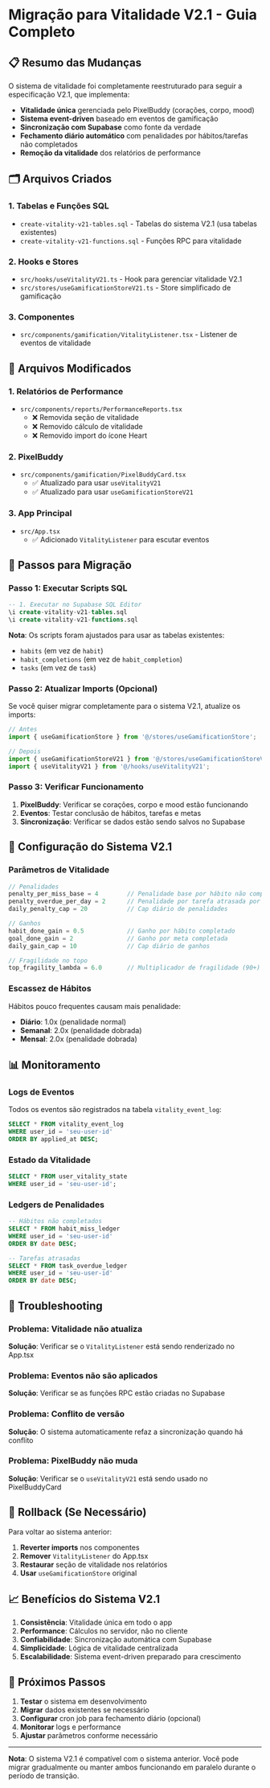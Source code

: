 # Migração para Vitalidade V2.1 - Guia Completo

## 📋 Resumo das Mudanças

O sistema de vitalidade foi completamente reestruturado para seguir a especificação V2.1, que implementa:

- **Vitalidade única** gerenciada pelo PixelBuddy (corações, corpo, mood)
- **Sistema event-driven** baseado em eventos de gamificação
- **Sincronização com Supabase** como fonte da verdade
- **Fechamento diário automático** com penalidades por hábitos/tarefas não completados
- **Remoção da vitalidade** dos relatórios de performance

## 🗂️ Arquivos Criados

### 1. Tabelas e Funções SQL
- `create-vitality-v21-tables.sql` - Tabelas do sistema V2.1 (usa tabelas existentes)
- `create-vitality-v21-functions.sql` - Funções RPC para vitalidade

### 2. Hooks e Stores
- `src/hooks/useVitalityV21.ts` - Hook para gerenciar vitalidade V2.1
- `src/stores/useGamificationStoreV21.ts` - Store simplificado de gamificação

### 3. Componentes
- `src/components/gamification/VitalityListener.tsx` - Listener de eventos de vitalidade

## 🔄 Arquivos Modificados

### 1. Relatórios de Performance
- `src/components/reports/PerformanceReports.tsx`
  - ❌ Removida seção de vitalidade
  - ❌ Removido cálculo de vitalidade
  - ❌ Removido import do ícone Heart

### 2. PixelBuddy
- `src/components/gamification/PixelBuddyCard.tsx`
  - ✅ Atualizado para usar `useVitalityV21`
  - ✅ Atualizado para usar `useGamificationStoreV21`

### 3. App Principal
- `src/App.tsx`
  - ✅ Adicionado `VitalityListener` para escutar eventos

## 🚀 Passos para Migração

### Passo 1: Executar Scripts SQL
```sql
-- 1. Executar no Supabase SQL Editor
\i create-vitality-v21-tables.sql
\i create-vitality-v21-functions.sql
```

**Nota**: Os scripts foram ajustados para usar as tabelas existentes:
- `habits` (em vez de `habit`)
- `habit_completions` (em vez de `habit_completion`) 
- `tasks` (em vez de `task`)

### Passo 2: Atualizar Imports (Opcional)
Se você quiser migrar completamente para o sistema V2.1, atualize os imports:

```typescript
// Antes
import { useGamificationStore } from '@/stores/useGamificationStore';

// Depois
import { useGamificationStoreV21 } from '@/stores/useGamificationStoreV21';
import { useVitalityV21 } from '@/hooks/useVitalityV21';
```

### Passo 3: Verificar Funcionamento
1. **PixelBuddy**: Verificar se corações, corpo e mood estão funcionando
2. **Eventos**: Testar conclusão de hábitos, tarefas e metas
3. **Sincronização**: Verificar se dados estão sendo salvos no Supabase

## 🔧 Configuração do Sistema V2.1

### Parâmetros de Vitalidade
```typescript
// Penalidades
penalty_per_miss_base = 4        // Penalidade base por hábito não completado
penalty_overdue_per_day = 2      // Penalidade por tarefa atrasada por dia
daily_penalty_cap = 20           // Cap diário de penalidades

// Ganhos
habit_done_gain = 0.5            // Ganho por hábito completado
goal_done_gain = 2               // Ganho por meta completada
daily_gain_cap = 10              // Cap diário de ganhos

// Fragilidade no topo
top_fragility_lambda = 6.0       // Multiplicador de fragilidade (90+)
```

### Escassez de Hábitos
Hábitos pouco frequentes causam mais penalidade:
- **Diário**: 1.0x (penalidade normal)
- **Semanal**: 2.0x (penalidade dobrada)
- **Mensal**: 2.0x (penalidade dobrada)

## 📊 Monitoramento

### Logs de Eventos
Todos os eventos são registrados na tabela `vitality_event_log`:
```sql
SELECT * FROM vitality_event_log 
WHERE user_id = 'seu-user-id' 
ORDER BY applied_at DESC;
```

### Estado da Vitalidade
```sql
SELECT * FROM user_vitality_state 
WHERE user_id = 'seu-user-id';
```

### Ledgers de Penalidades
```sql
-- Hábitos não completados
SELECT * FROM habit_miss_ledger 
WHERE user_id = 'seu-user-id' 
ORDER BY date DESC;

-- Tarefas atrasadas
SELECT * FROM task_overdue_ledger 
WHERE user_id = 'seu-user-id' 
ORDER BY date DESC;
```

## 🐛 Troubleshooting

### Problema: Vitalidade não atualiza
**Solução**: Verificar se o `VitalityListener` está sendo renderizado no App.tsx

### Problema: Eventos não são aplicados
**Solução**: Verificar se as funções RPC estão criadas no Supabase

### Problema: Conflito de versão
**Solução**: O sistema automaticamente refaz a sincronização quando há conflito

### Problema: PixelBuddy não muda
**Solução**: Verificar se o `useVitalityV21` está sendo usado no PixelBuddyCard

## 🔄 Rollback (Se Necessário)

Para voltar ao sistema anterior:

1. **Reverter imports** nos componentes
2. **Remover** `VitalityListener` do App.tsx
3. **Restaurar** seção de vitalidade nos relatórios
4. **Usar** `useGamificationStore` original

## 📈 Benefícios do Sistema V2.1

1. **Consistência**: Vitalidade única em todo o app
2. **Performance**: Cálculos no servidor, não no cliente
3. **Confiabilidade**: Sincronização automática com Supabase
4. **Simplicidade**: Lógica de vitalidade centralizada
5. **Escalabilidade**: Sistema event-driven preparado para crescimento

## 🎯 Próximos Passos

1. **Testar** o sistema em desenvolvimento
2. **Migrar** dados existentes se necessário
3. **Configurar** cron job para fechamento diário (opcional)
4. **Monitorar** logs e performance
5. **Ajustar** parâmetros conforme necessário

---

**Nota**: O sistema V2.1 é compatível com o sistema anterior. Você pode migrar gradualmente ou manter ambos funcionando em paralelo durante o período de transição.
